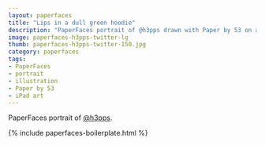 ```yaml
---
layout: paperfaces
title: "Lips in a dull green hoodie"
description: "PaperFaces portrait of @h3pps drawn with Paper by 53 on an iPad."
image: paperfaces-h3pps-twitter-lg
thumb: paperfaces-h3pps-twitter-150.jpg
category: paperfaces
tags: 
- PaperFaces
- portrait
- illustration
- Paper by 53
- iPad art
---
```


PaperFaces portrait of [@h3pps](http://twitter.com/h3pps).

{% include paperfaces-boilerplate.html %}